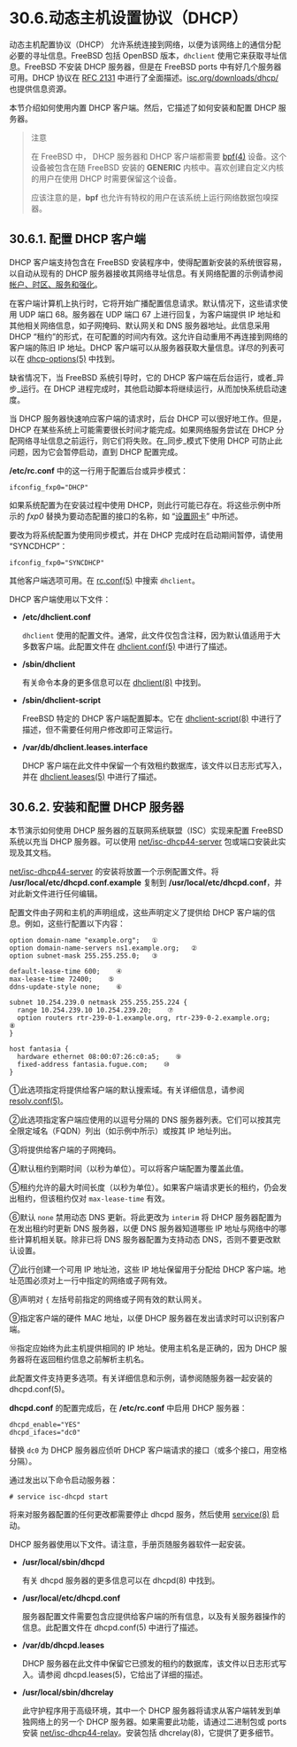 # 30.6.动态主机设置协议（DHCP）

动态主机配置协议（DHCP） 允许系统连接到网络，以便为该网络上的通信分配必要的寻址信息。FreeBSD 包括 OpenBSD 版本，`dhclient` 使用它来获取寻址信息。FreeBSD 不安装 DHCP 服务器，但是在 FreeBSD ports 中有好几个服务器可用。DHCP 协议在 [RFC 2131](http://www.freesoft.org/CIE/RFC/2131/) 中进行了全面描述。[isc.org/downloads/dhcp/](http://www.isc.org/downloads/dhcp/) 也提供信息资源。

本节介绍如何使用内置 DHCP 客户端。然后，它描述了如何安装和配置 DHCP 服务器。

>注意
>
>在 FreeBSD 中， DHCP 服务器和 DHCP 客户端都需要 [bpf(4)](https://www.freebsd.org/cgi/man.cgi?query=bpf&sektion=4&format=html) 设备。这个设备被包含在随 FreeBSD 安装的 **GENERIC** 内核中。喜欢创建自定义内核的用户在使用 DHCP 时需要保留这个设备。
>
>应该注意的是，**bpf** 也允许有特权的用户在该系统上运行网络数据包嗅探器。

## 30.6.1. 配置 DHCP 客户端

DHCP 客户端支持包含在 FreeBSD 安装程序中，使得配置新安装的系统很容易，以自动从现有的 DHCP 服务器接收其网络寻址信息。有关网络配置的示例请参阅[帐户、时区、服务和强化](https://docs.freebsd.org/en/books/handbook/bsdinstall/index.html#bsdinstall-post)。

在客户端计算机上执行时，它将开始广播配置信息请求。默认情况下，这些请求使用 UDP 端口 68。服务器在 UDP 端口 67 上进行回复，为客户端提供 IP 地址和其他相关网络信息，如子网掩码、默认网关和 DNS 服务器地址。此信息采用 DHCP “租约”的形式，在可配置的时间内有效。这允许自动重用不再连接到网络的客户端的陈旧 IP 地址。DHCP 客户端可以从服务器获取大量信息。详尽的列表可以在 [dhcp-options(5)](https://www.freebsd.org/cgi/man.cgi?query=dhcp-options\&sektion=5\&format=html) 中找到。

缺省情况下，当 FreeBSD 系统引导时，它的 DHCP 客户端在后台运行，或者_异步_运行。在 DHCP 进程完成时，其他启动脚本将继续运行，从而加快系统启动速度。

当 DHCP 服务器快速响应客户端的请求时，后台 DHCP 可以很好地工作。但是，DHCP 在某些系统上可能需要很长时间才能完成。如果网络服务尝试在 DHCP 分配网络寻址信息之前运行，则它们将失败。在_同步_模式下使用 DHCP 可防止此问题，因为它会暂停启动，直到 DHCP 配置完成。

**/etc/rc.conf** 中的这一行用于配置后台或异步模式：

```
ifconfig_fxp0="DHCP"
```

如果系统配置为在安装过程中使用 DHCP，则此行可能已存在。将这些示例中所示的 _fxp0_ 替换为要动态配置的接口的名称，如 “[设置网卡](https://docs.freebsd.org/en/books/handbook/config/index.html#config-network-setup)” 中所述。

要改为将系统配置为使用同步模式，并在 DHCP 完成时在启动期间暂停，请使用 “SYNCDHCP”：

```
ifconfig_fxp0="SYNCDHCP"
```

其他客户端选项可用。在 [rc.conf(5)](https://www.freebsd.org/cgi/man.cgi?query=rc.conf\&sektion=5\&format=html) 中搜索 `dhclient`。

DHCP 客户端使用以下文件：

*   **/etc/dhclient.conf**

    `dhclient` 使用的配置文件。通常，此文件仅包含注释，因为默认值适用于大多数客户端。此配置文件在 [dhclient.conf(5)](https://www.freebsd.org/cgi/man.cgi?query=dhclient.conf\&sektion=5\&format=html) 中进行了描述。
    
*   **/sbin/dhclient**

    有关命令本身的更多信息可以在 [dhclient(8)](https://www.freebsd.org/cgi/man.cgi?query=dhclient\&sektion=8\&format=html) 中找到。
    
*   **/sbin/dhclient-script**

    FreeBSD 特定的 DHCP 客户端配置脚本。它在 [dhclient-script(8)](https://www.freebsd.org/cgi/man.cgi?query=dhclient-script\&sektion=8\&format=html) 中进行了描述，但不需要任何用户修改即可正常运行。
    
*   **/var/db/dhclient.leases.interface**

    DHCP 客户端在此文件中保留一个有效租约数据库，该文件以日志形式写入，并在 [dhclient.leases(5)](https://www.freebsd.org/cgi/man.cgi?query=dhclient.leases\&sektion=5\&format=html) 中进行了描述。

## 30.6.2. 安装和配置 DHCP 服务器

本节演示如何使用 DHCP 服务器的互联网系统联盟（ISC）实现来配置 FreeBSD 系统以充当 DHCP 服务器。可以使用 [net/isc-dhcp44-server](https://cgit.freebsd.org/ports/tree/net/isc-dhcp44-server/pkg-descr) 包或端口安装此实现及其文档。

[net/isc-dhcp44-server](https://cgit.freebsd.org/ports/tree/net/isc-dhcp43-server/pkg-descr) 的安装将放置一个示例配置文件。将 **/usr/local/etc/dhcpd.conf.example** 复制到 **/usr/local/etc/dhcpd.conf**，并对此新文件进行任何编辑。

配置文件由子网和主机的声明组成，这些声明定义了提供给 DHCP 客户端的信息。例如，这些行配置以下内容：

```
option domain-name "example.org";   ①
option domain-name-servers ns1.example.org;   ②
option subnet-mask 255.255.255.0;   ③

default-lease-time 600;    ④
max-lease-time 72400;    ⑤
ddns-update-style none;    ⑥

subnet 10.254.239.0 netmask 255.255.255.224 {
  range 10.254.239.10 10.254.239.20;    ⑦
  option routers rtr-239-0-1.example.org, rtr-239-0-2.example.org;    ⑧
}

host fantasia {
  hardware ethernet 08:00:07:26:c0:a5;    ⑨
  fixed-address fantasia.fugue.com;    ⑩
}
```

①此选项指定将提供给客户端的默认搜索域。有关详细信息，请参阅 [resolv.conf(5)](https://www.freebsd.org/cgi/man.cgi?query=resolv.conf\&sektion=5\&format=html)。

②此选项指定客户端应使用的以逗号分隔的 DNS 服务器列表。它们可以按其完全限定域名（FQDN）列出（如示例中所示）或按其 IP 地址列出。                                           

③将提供给客户端的子网掩码。   

④默认租约到期时间（以秒为单位）。可以将客户端配置为覆盖此值。                                                                                                      

⑤租约允许的最大时间长度（以秒为单位）。如果客户端请求更长的租约，仍会发出租约，但该租约仅对 `max-lease-time` 有效。                                                   

⑥默认 `none` 禁用动态 DNS 更新。将此更改为 `interim` 将 DHCP 服务器配置为在发出租约时更新 DNS 服务器，以便 DNS 服务器知道哪些 IP 地址与网络中的哪些计算机相关联。除非已将 DNS 服务器配置为支持动态 DNS，否则不要更改默认设置。

⑦此行创建一个可用 IP 地址池，这些 IP 地址保留用于分配给 DHCP 客户端。地址范围必须对上一行中指定的网络或子网有效。          

⑧声明对 `{` 左括号前指定的网络或子网有效的默认网关。

⑨指定客户端的硬件 MAC 地址，以便 DHCP 服务器在发出请求时可以识别客户端。                                                                                           

⑩指定应始终为此主机提供相同的 IP 地址。使用主机名是正确的，因为 DHCP 服务器将在返回租约信息之前解析主机名。                                                                     

此配置文件支持更多选项。有关详细信息和示例，请参阅随服务器一起安装的 dhcpd.conf(5)。

**dhcpd.conf** 的配置完成后，在 **/etc/rc.conf** 中启用 DHCP 服务器：

```
dhcpd_enable="YES"
dhcpd_ifaces="dc0"
```

替换 `dc0` 为 DHCP 服务器应侦听 DHCP 客户端请求的接口（或多个接口，用空格分隔）。

通过发出以下命令启动服务器：

```
# service isc-dhcpd start
```

将来对服务器配置的任何更改都需要停止 dhcpd 服务，然后使用 [service(8)](https://www.freebsd.org/cgi/man.cgi?query=service\&sektion=8\&format=html) 启动。

DHCP 服务器使用以下文件。请注意，手册页随服务器软件一起安装。

*   **/usr/local/sbin/dhcpd**

    有关 dhcpd 服务器的更多信息可以在 dhcpd(8) 中找到。
    
*   **/usr/local/etc/dhcpd.conf**

    服务器配置文件需要包含应提供给客户端的所有信息，以及有关服务器操作的信息。此配置文件在 dhcpd.conf(5) 中进行了描述。
    
*   **/var/db/dhcpd.leases**

    DHCP 服务器在此文件中保留它已颁发的租约的数据库，该文件以日志形式写入。请参阅 dhcpd.leases(5)，它给出了详细的描述。
    
*   **/usr/local/sbin/dhcrelay**

    此守护程序用于高级环境，其中一个 DHCP 服务器将请求从客户端转发到单独网络上的另一个 DHCP 服务器。如果需要此功能，请通过二进制包或 ports 安装 [net/isc-dhcp44-relay](https://cgit.freebsd.org/ports/tree/net/isc-dhcp44-relay/pkg-descr)。安装包括 dhcrelay(8)，它提供了更多细节。
